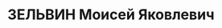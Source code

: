 ---
title: ЗЕЛЬВИН Моисей Яковлевич
description: 'Род. в 1896, г. Бахмут, еврей, из мещан, обр.: высшее. Проживал: пос.
  Криндачевка. Горный инженер, главный инженер треста Боковоантрацит

  Арестован в 1937. Приговор: 31.10.1937.

  Реабилитирован 16.06.1956'
---